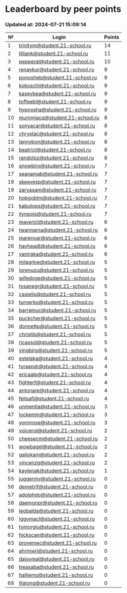 # Leaderboard by peer points

### Updated at: 2024-07-21 15:09:14

| № | Login | Points |
|---|-------|--------|
|1|trinitym@student.21-school.ru|14|
|2|lilliank@student.21-school.ru|11|
|3|pepperal@student.21-school.ru|10|
|4|renaykur@student.21-school.ru|9|
|5|ponosheb@student.21-school.ru|9|
|6|kokoschl@student.21-school.ru|9|
|7|kaseybea@student.21-school.ru|9|
|8|toffeebl@student.21-school.ru|9|
|9|hypnosha@student.21-school.ru|9|
|10|mummjacq@student.21-school.ru|8|
|11|sonyacar@student.21-school.ru|8|
|12|chrystac@student.21-school.ru|8|
|13|lannybon@student.21-school.ru|8|
|14|beatricl@student.21-school.ru|8|
|15|randolpz@student.21-school.ru|8|
|16|snowbiro@student.21-school.ru|7|
|17|seanamab@student.21-school.ru|7|
|18|skeevesp@student.21-school.ru|7|
|19|zaryasam@student.21-school.ru|7|
|20|hobgoblm@student.21-school.ru|7|
|21|kabutops@student.21-school.ru|7|
|22|ilynpois@student.21-school.ru|7|
|23|mavericl@student.21-school.ru|6|
|24|twannama@student.21-school.ru|6|
|25|marenvar@student.21-school.ru|6|
|26|hayheadt@student.21-school.ru|6|
|27|yaniraka@student.21-school.ru|6|
|28|milagrkw@student.21-school.ru|5|
|29|lorenuzu@student.21-school.ru|5|
|30|wifedoge@student.21-school.ru|5|
|31|tysanegr@student.21-school.ru|5|
|32|casielis@student.21-school.ru|5|
|33|turnerko@student.21-school.ru|5|
|34|barramuc@student.21-school.ru|5|
|35|puckcher@student.21-school.ru|5|
|36|donnettp@student.21-school.ru|5|
|37|christib@student.21-school.ru|5|
|38|ricassol@student.21-school.ru|5|
|39|yingbirg@student.21-school.ru|5|
|40|estelaka@student.21-school.ru|4|
|41|tyraandr@student.21-school.ru|4|
|42|ericaalp@student.21-school.ru|4|
|43|fighterf@student.21-school.ru|4|
|44|antonare@student.21-school.ru|4|
|45|felisafi@student.21-school.ru|4|
|46|unmentia@student.21-school.ru|3|
|47|lockemin@student.21-school.ru|3|
|48|yonnrose@student.21-school.ru|3|
|49|voicerol@student.21-school.ru|2|
|50|cheesecm@student.21-school.ru|2|
|51|wowbagel@student.21-school.ru|2|
|52|galiokam@student.21-school.ru|2|
|53|vincenzg@student.21-school.ru|2|
|54|kaylenak@student.21-school.ru|1|
|55|juggermy@student.21-school.ru|0|
|56|demetrif@student.21-school.ru|0|
|57|adolphdo@student.21-school.ru|0|
|58|daemonpr@student.21-school.ru|0|
|59|leobalda@student.21-school.ru|0|
|60|iggymacl@student.21-school.ru|0|
|61|tymorgiu@student.21-school.ru|0|
|62|hickscan@student.21-school.ru|0|
|63|provemec@student.21-school.ru|0|
|64|ahrimeri@student.21-school.ru|0|
|65|daisymal@student.21-school.ru|0|
|66|treasaba@student.21-school.ru|0|
|67|halliemo@student.21-school.ru|0|
|68|illalong@student.21-school.ru|0|


